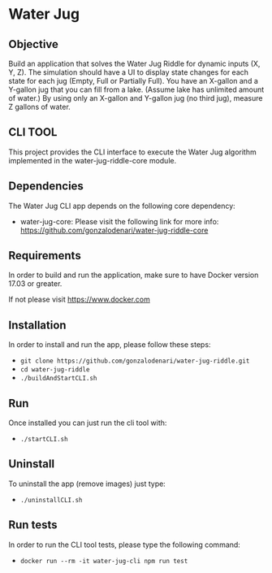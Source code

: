 # Water Jug

## Objective
Build an application that solves the Water Jug Riddle for dynamic inputs (X, Y, Z). The simulation
should have a UI to display state changes for each state for each jug (Empty, Full or Partially Full).
You have an X-gallon and a Y-gallon jug that you can fill from a lake. (Assume lake has unlimited
amount of water.) By using only an X-gallon and Y-gallon jug (no third jug), measure Z gallons of
water.

## CLI TOOL
This project provides the CLI interface to execute the Water Jug algorithm implemented in the water-jug-riddle-core module. 

## Dependencies
The Water Jug CLI app depends on the following core dependency:
- water-jug-core: Please visit the following link for more info: https://github.com/gonzalodenari/water-jug-riddle-core

## Requirements
In order to build and run the application, make sure to have Docker version 17.03 or greater.

If not please visit https://www.docker.com

## Installation

In order to install and run the app, please follow these steps:
- `git clone https://github.com/gonzalodenari/water-jug-riddle.git`
- `cd water-jug-riddle`
- `./buildAndStartCLI.sh`

## Run
Once installed you can just run the cli tool with:
- `./startCLI.sh`

## Uninstall
To uninstall the app (remove images) just type:
- `./uninstallCLI.sh`

## Run tests
In order to run the CLI tool tests, please type the following command:
- `docker run --rm -it water-jug-cli npm run test`